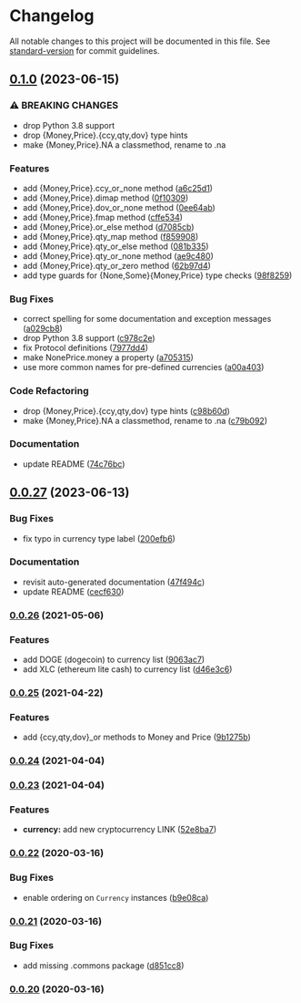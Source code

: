# Changelog

All notable changes to this project will be documented in this file. See [standard-version](https://github.com/conventional-changelog/standard-version) for commit guidelines.

## [0.1.0](https://github.com/vst/pypara/compare/0.0.27...0.1.0) (2023-06-15)


### ⚠ BREAKING CHANGES

* drop Python 3.8 support
* drop {Money,Price}.{ccy,qty,dov} type hints
* make {Money,Price}.NA a classmethod, rename to .na

### Features

* add {Money,Price}.ccy_or_none method ([a6c25d1](https://github.com/vst/pypara/commit/a6c25d153288e5b66391bb694120b77de6942fb6))
* add {Money,Price}.dimap method ([0f10309](https://github.com/vst/pypara/commit/0f10309287995d8c68d76d075278b2d6f7a1552a))
* add {Money,Price}.dov_or_none method ([0ee64ab](https://github.com/vst/pypara/commit/0ee64ab44591c72ab8ca36a9b86796bc10134f03))
* add {Money,Price}.fmap method ([cffe534](https://github.com/vst/pypara/commit/cffe534eb91c2f86b688d9330800baac0b274879))
* add {Money,Price}.or_else method ([d7085cb](https://github.com/vst/pypara/commit/d7085cb52336a7037000234946882ce796cf7c11))
* add {Money,Price}.qty_map method ([f859908](https://github.com/vst/pypara/commit/f85990830e9fc47a87433840dd87c22ca98f1807))
* add {Money,Price}.qty_or_else method ([081b335](https://github.com/vst/pypara/commit/081b335c464dfa1cd413b05b66036bb0e40ea426))
* add {Money,Price}.qty_or_none method ([ae9c480](https://github.com/vst/pypara/commit/ae9c480d946a0a037bd3efe43c3b583019999d01))
* add {Money,Price}.qty_or_zero method ([62b97d4](https://github.com/vst/pypara/commit/62b97d4e1655f8cdb60504c27593e188cba81583))
* add type guards for {None,Some}{Money,Price} type checks ([98f8259](https://github.com/vst/pypara/commit/98f82596de8c07f7f071934a55dc083f1c942d53))


### Bug Fixes

* correct spelling for some documentation and exception messages ([a029cb8](https://github.com/vst/pypara/commit/a029cb8a567e3eaf482232a60e14f739bc73c961))
* drop Python 3.8 support ([c978c2e](https://github.com/vst/pypara/commit/c978c2e8e59e5a2d5d48612cd12fd1a57160a11b))
* fix Protocol definitions ([7977dd4](https://github.com/vst/pypara/commit/7977dd4bc9be32aae098941b376a3aae7c4c5c9a))
* make NonePrice.money a property ([a705315](https://github.com/vst/pypara/commit/a70531509acf3acd1fc92be3c036f9bf5ffa6231))
* use more common names for pre-defined currencies ([a00a403](https://github.com/vst/pypara/commit/a00a403af44ee0e053ec0d893cf6bc28079475aa))


### Code Refactoring

* drop {Money,Price}.{ccy,qty,dov} type hints ([c98b60d](https://github.com/vst/pypara/commit/c98b60d94717826635f5815b3f0205128f174337))
* make {Money,Price}.NA a classmethod, rename to .na ([c79b092](https://github.com/vst/pypara/commit/c79b092d535b721d95b1203225a0dab2b135e73f))


### Documentation

* update README ([74c76bc](https://github.com/vst/pypara/commit/74c76bc5b0282e739956816bfad8aa8ed7a09159))

## [0.0.27](https://github.com/vst/pypara/compare/0.0.26...0.0.27) (2023-06-13)


### Bug Fixes

* fix typo in currency type label ([200efb6](https://github.com/vst/pypara/commit/200efb66cbf5179d4e2b31b279b9d8b0d50236c7))


### Documentation

* revisit auto-generated documentation ([47f494c](https://github.com/vst/pypara/commit/47f494c65ff623c06178c64cdb379f70c2d373f3))
* update README ([cecf630](https://github.com/vst/pypara/commit/cecf6303dd76c25f50b0e5979f5671ad66a49b92))

### [0.0.26](https://github.com/vst/pypara/compare/0.0.25...0.0.26) (2021-05-06)


### Features

* add DOGE (dogecoin) to currency list ([9063ac7](https://github.com/vst/pypara/commit/9063ac7dbe085a28eebadcdcbf45ecc4d9dc7637))
* add XLC (ethereum lite cash) to currency list ([d46e3c6](https://github.com/vst/pypara/commit/d46e3c639936638bc2048ae3c2adb9b0ad9aed85))

### [0.0.25](https://github.com/vst/pypara/compare/0.0.24...0.0.25) (2021-04-22)


### Features

* add {ccy,qty,dov}_or methods to Money and Price ([9b1275b](https://github.com/vst/pypara/commit/9b1275bec2a0dd659d6179002b4f32bddc53c73b))

### [0.0.24](https://github.com/vst/pypara/compare/0.0.23...0.0.24) (2021-04-04)

### [0.0.23](https://github.com/vst/pypara/compare/0.0.22...0.0.23) (2021-04-04)


### Features

* **currency:** add new cryptocurrency LINK ([52e8ba7](https://github.com/vst/pypara/commit/52e8ba797f39e93605512a096420946740aa3989))

### [0.0.22](https://github.com/vst/pypara/compare/0.0.21...0.0.22) (2020-03-16)


### Bug Fixes

* enable ordering on `Currency` instances ([b9e08ca](https://github.com/vst/pypara/commit/b9e08cac244b4a7c50b7e359c0123a0cc24a1232))

### [0.0.21](https://github.com/vst/pypara/compare/0.0.20...0.0.21) (2020-03-16)


### Bug Fixes

* add missing .commons package ([d851cc8](https://github.com/vst/pypara/commit/d851cc8f65108daacff59f0ba7df7ab03f988c81))

### [0.0.20](https://github.com/vst/pypara/compare/0.0.19...0.0.20) (2020-03-16)
